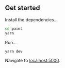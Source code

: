 ## Get started

Install the dependencies...

```bash
cd paint
yarn
```

Run...

```bash
yarn dev
```

Navigate to [localhost:5000](http://localhost:5000).
